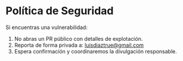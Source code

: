 # Política de Seguridad


Si encuentras una vulnerabilidad:
1. No abras un PR público con detalles de explotación.
2. Reporta de forma privada a: luisdiaztrue@gmail.com
3. Espera confirmación y coordinaremos la divulgación responsable.